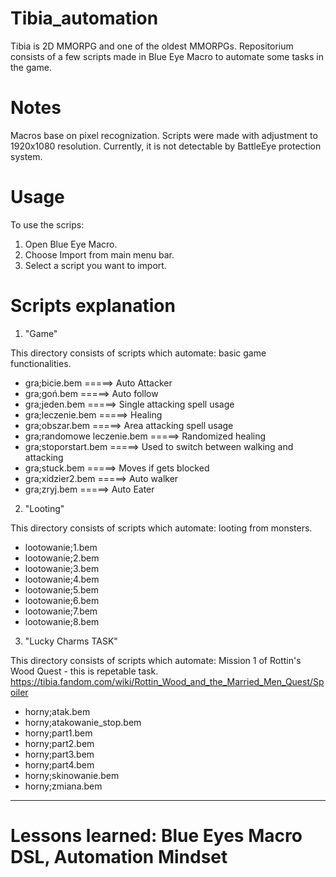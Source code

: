 # Tibia_automation
Tibia is 2D MMORPG and one of the oldest MMORPGs. Repositorium consists of a few scripts made in Blue Eye Macro to automate some tasks in the game.

# Notes
Macros base on pixel recognization. 
Scripts were made with adjustment to 1920x1080 resolution.
Currently, it is not detectable by BattleEye protection system.

# Usage
To use the scrips:
1. Open Blue Eye Macro.
2. Choose Import from main menu bar.
3. Select a script you want to import.

# Scripts explanation

1. "Game"

This directory consists of scripts which automate: basic game functionalities.

- gra;bicie.bem	     =====> Auto Attacker
- gra;goń.bem	       =====> Auto follow
- gra;jeden.bem	     =====> Single attacking spell usage
- gra;leczenie.bem	 =====> Healing
- gra;obszar.bem	   =====> Area attacking spell usage
- gra;randomowe leczenie.bem	=====> Randomized healing 
- gra;stoporstart.bem	=====> Used to switch between walking and attacking
- gra;stuck.bem	     =====> Moves if gets blocked
- gra;xidzier2.bem	 =====>  Auto walker
- gra;zryj.bem       =====>  Auto Eater

2. "Looting"

This directory consists of scripts which automate: looting from monsters.

- lootowanie;1.bem	
- lootowanie;2.bem
- lootowanie;3.bem	
- lootowanie;4.bem
- lootowanie;5.bem
- lootowanie;6.bem
- lootowanie;7.bem
- lootowanie;8.bem

3. "Lucky Charms TASK"

This directory consists of scripts which automate: Mission 1 of Rottin's Wood Quest - this is repetable task.
https://tibia.fandom.com/wiki/Rottin_Wood_and_the_Married_Men_Quest/Spoiler

- horny;atak.bem
- horny;atakowanie_stop.bem
- horny;part1.bem	
- horny;part2.bem
- horny;part3.bem
- horny;part4.bem
- horny;skinowanie.bem
- horny;zmiana.bem
---
# Lessons learned: Blue Eyes Macro DSL, Automation Mindset 
